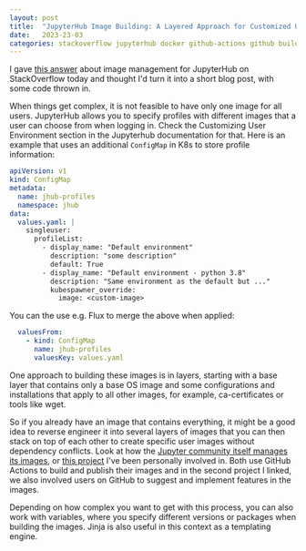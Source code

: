 ```yaml
---
layout: post
title:  "JupyterHub Image Building: A Layered Approach for Customized User Environments"
date:   2023-23-03
categories: stackoverflow jupyterhub docker github-actions github build images configmap k8s jupyter profiles
---
```


I gave [this answer](https://stackoverflow.com/a/77595025/11422992) about image management for JupyterHub on StackOverflow today and thought I'd turn it into a short blog post, with some code thrown in.

<!--more-->

When things get complex, it is not feasible to have only one image for all users. JupyterHub allows you to specify profiles with different images that a user can choose from when logging in. Check the Customizing User Environment section in the Jupyterhub documentation for that. Here is an example that uses an additional `ConfigMap` in K8s to store profile information:

```yaml
apiVersion: v1
kind: ConfigMap
metadata:
  name: jhub-profiles
  namespace: jhub
data:
  values.yaml: |
    singleuser:
      profileList:
        - display_name: "Default environment"
          description: "some description"
          default: True
        - display_name: "Default environment - python 3.8"
          description: "Same environment as the default but ..."
          kubespawner_override:
            image: <custom-image>
```

You can the use e.g. Flux to merge the above when applied:

```yaml
  valuesFrom:
    - kind: ConfigMap
      name: jhub-profiles
      valuesKey: values.yaml
```

One approach to building these images is in layers, starting with a base layer that contains only a base OS image and some configurations and installations that apply to all other images, for example, ca-certificates or tools like wget.

So if you already have an image that contains everything, it might be a good idea to reverse engineer it into several layers of images that you can then stack on top of each other to create specific user images without dependency conflicts. Look at how the [Jupyter community itself manages its images](https://github.com/jupyter/docker-stacks), or [this project](https://github.com/vre-hub/environments) I've been personally involved in. Both use GitHub Actions to build and publish their images and in the second project I linked, we also involved users on GitHub to suggest and implement features in the images.

Depending on how complex you want to get with this process, you can also work with variables, where you specify different versions or packages when building the images. Jinja is also useful in this context as a templating engine.
